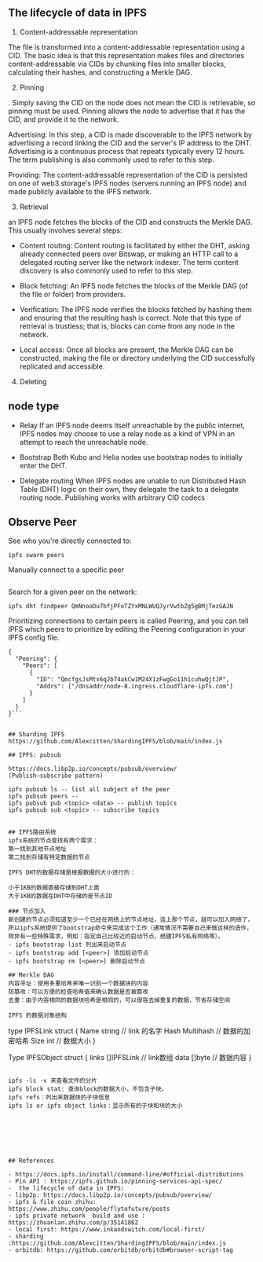 
## The lifecycle of data in IPFS
1. Content-addressable representation

The file is transformed into a content-addressable representation using a CID. The basic idea is that this representation makes files and directories content-addressable via CIDs by chunking files into smaller blocks, calculating their hashes, and constructing a Merkle DAG.


2. Pinning

. Simply saving the CID on the node does not mean the CID is retrievable, so pinning must be used. Pinning allows the node to advertise that it has the CID, and provide it to the network.

Advertising: In this step, a CID is made discoverable to the IPFS network by advertising a record linking the CID and the server's IP address to the DHT. Advertising is a continuous process that repeats typically every 12 hours. The term publishing is also commonly used to refer to this step.

Providing: The content-addressable representation of the CID is persisted on one of web3.storage's IPFS nodes (servers running an IPFS node) and made publicly available to the IPFS network.



3. Retrieval

an IPFS node fetches the blocks of the CID and constructs the Merkle DAG. This usually involves several steps:

- Content routing: Content routing is facilitated by either the DHT, asking already connected peers over Bitswap, or making an HTTP call to a delegated routing server like the network indexer. The term content discovery is also commonly used to refer to this step.

- Block fetching: An IPFS node fetches the blocks of the Merkle DAG (of the file or folder) from providers.

- Verification: The IPFS node verifies the blocks fetched by hashing them and ensuring that the resulting hash is correct. Note that this type of retrieval is trustless; that is, blocks can come from any node in the network.

- Local access: Once all blocks are present, the Merkle DAG can be constructed, making the file or directory underlying the CID successfully replicated and accessible.


4. Deleting

## node type 
- Relay
If an IPFS node deems itself unreachable by the public internet, IPFS nodes may choose to use a relay node as a kind of VPN in an attempt to reach the unreachable node.


- Bootstrap
Both Kubo and Helia nodes use bootstrap nodes to initially enter the DHT.


- Delegate routing
When IPFS nodes are unable to run Distributed Hash Table (DHT) logic on their own, they delegate the task to a delegate routing node. Publishing works with arbitrary CID codecs


## Observe Peer 
See who you're directly connected to:
```
ipfs swarm peers
```

Manually connect to a specific peer
```ipfs swarm connect /dnsaddr/bootstrap.libp2p.io/p2p/QmNnooDu7bfjPFoTZYxMNLWUQJyrVwtbZg5gBMjTezGAJN
```


Search for a given peer on the network:
```
ipfs dht findpeer QmNnooDu7bfjPFoTZYxMNLWUQJyrVwtbZg5gBMjTezGAJN
```

Prioritizing connections to certain peers is called Peering, and you can tell IPFS which peers to prioritize by editing the Peering configuration in your IPFS config file.

```
{
  "Peering": {
    "Peers": [
      {
        "ID": "QmcfgsJsMtx6qJb74akCw1M24X1zFwgGo11h1cuhwQjtJP",
        "Addrs": ["/dnsaddr/node-8.ingress.cloudflare-ipfs.com"]
      }
    ]
  }
}```


## Sharding IPFS
https://github.com/Alexcitten/ShardingIPFS/blob/main/index.js

## IPFS: pubsub

https://docs.libp2p.io/concepts/pubsub/overview/
(Publish–subscribe pattern)

ipfs pubsub ls -- list all subject of the peer
ipfs pubsub peers -- 
ipfs pubsub pub <topic> <data> -- publish topics
ipfs pubsub sub <topic> -- subscribe topics


## IPFS路由系统
ipfs系统的节点查找有两个需求：
第一找到其他节点地址
第二找到存储有特定数据的节点

IPFS DHT的数据存储是根据数据的大小进行的：

小于1KB的数据直接存储到DHT上面
大于1KB的数据在DHT中存储的是节点ID

### 节点加入
新创建的节点必须知道至少一个已经在网络上的节点地址，连上那个节点，就可以加入网络了，所以ipfs系统提供了bootstrap命令来完成这个工作（通常情况不需要自己来做这样的造作，除非有一些特殊需求，例如：指定自己比较近的启动节点，搭建IPFS私有网络等）。
- ipfs bootstrap list 列出来启动节点
- ipfs bootstrap add [<peer>] 添加启动节点
- ipfs bootstrap rm [<peer>] 删除启动节点

## Merkle DAG
内容寻址：使用多重哈希来唯一识别一个数据块的内容
防篡改：可以方便的检查哈希值来确认数据是否被篡改
去重：由于内容相同的数据块哈希是相同的，可以很容去掉重复的数据，节省存储空间

IPFS 的数据对象结构
```
type IPFSLink struct {
Name string // link 的名字
Hash Multihash // 数据的加密哈希
Size int // 数据大小
}

Type IPFSObject struct {
links []IPFSLink // link数组
data []byte // 数据内容
}
```

ipfs -ls -v 来查看文件的分片
ipfs block stat: 查询block的数据大小，不包含子块。
ipfs refs：列出来数据快的子块信息
ipfs ls or ipfs object links：显示所有的子块和块的大小







## References

- https://docs.ipfs.io/install/command-line/#official-distributions
- Pin API : https://ipfs.github.io/pinning-services-api-spec/
-  the lifecycle of data in IPFS:  
- libp2p: https://docs.libp2p.io/concepts/pubsub/overview/
- ipfs & file coin zhihu: https://www.zhihu.com/people/flytofuture/posts
- ipfs private network  build and use :  https://zhuanlan.zhihu.com/p/35141862
- local first: https://www.inkandswitch.com/local-first/
- sharding :https://github.com/Alexcitten/ShardingIPFS/blob/main/index.js
- orbitdb: https://github.com/orbitdb/orbitdb#browser-script-tag


